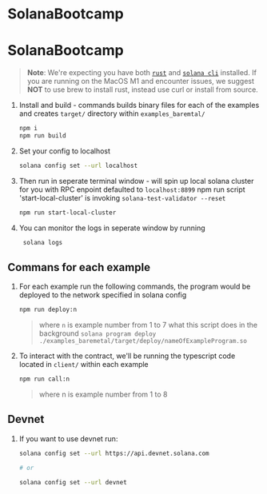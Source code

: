# SolanaBootcamp

# SolanaBootcamp

> **Note**: We're expecting you have both [`rust`](https://www.rust-lang.org/tools/install) and [`solana cli`](https://docs.solana.com/cli/install-solana-cli-tools) installed. If you are running on the MacOS M1 and encounter issues, we suggest **NOT** to use brew to install rust, instead use curl or install from source.

1. Install and build - commands builds binary files for each of the examples and creates `target/` directory within `examples_baremtal/`

   ```zsh
   npm i
   npm run build
   ```

1. Set your config to localhost

   ```zsh
   solana config set --url localhost
   ```

1. Then run in seperate terminal window - will spin up local solana cluster for you with RPC enpoint defaulted to `localhost:8899` npm run script 'start-local-cluster' is invoking `solana-test-validator --reset`

   ```zsh
   npm run start-local-cluster
   ```

1. You can monitor the logs in seperate window by running

   ```zsh
    solana logs
   ```

## Commans for each example

1. For each example run the following commands, the program would be deployed to the network specified in solana config

   ```zsh
   npm run deploy:n
   ```

   > where `n` is example number from 1 to 7 what this script does in the background `solana program deploy ./examples_baremetal/target/deploy/nameOfExampleProgram.so`

1. To interact with the contract, we'll be running the typescript code located in `client/` within each example

   ```zsh
   npm run call:n
   ```

   > where n is example number from 1 to 8

## Devnet

1. If you want to use devnet run:

   ```zsh
   solana config set --url https://api.devnet.solana.com

   # or

   solana config set --url devnet
   ```

